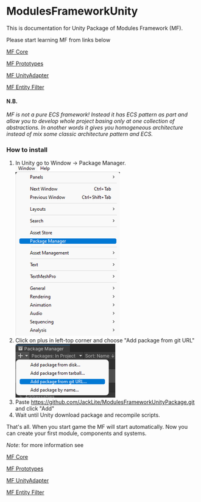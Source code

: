 # ModulesFrameworkUnity

This is documentation for Unity Package of Modules Framework (MF).

Please start learning MF from links below

[MF Core](https://github.com/JackLite/ModulesFramework)

[MF Prototypes](https://github.com/JackLite/MFPrototypes)

[MF UnityAdapter](https://github.com/JackLite/ModulesFrameworkUnity)

[MF Entity Filter](https://github.com/JackLite/MFEntityFilter)

#### N.B.
_MF is not a pure ECS framework! Instead it has ECS pattern as part and allow you to develop whole project 
basing only at one collection of abstractions. In another words it gives you homogeneous architecture 
instead of mix some classic architecture pattern and ECS._

### How to install

1. In Unity go to Window -> Package Manager.<br>
   ![pkg](https://github.com/JackLite/ModulesFrameworkUnity/blob/main/doc/GettingStarted_img1.png?raw=true)
2. Click on plus in left-top corner and choose "Add package from git URL"<br>
   ![pkg](https://github.com/JackLite/ModulesFrameworkUnity/blob/main/doc/GettingStarted_img2.png?raw=true)
3. Paste https://github.com/JackLite/ModulesFrameworkUnityPackage.git
   and click "Add"
4. Wait until Unity download package and recompile scripts.

That's all. When you start game the MF will start automatically.
Now you can create your first module, components and systems.

_Note_: for more information see

[MF Core](https://github.com/JackLite/ModulesFramework)

[MF Prototypes](https://github.com/JackLite/MFPrototypes)

[MF UnityAdapter](https://github.com/JackLite/ModulesFrameworkUnity)

[MF Entity Filter](https://github.com/JackLite/MFEntityFilter)